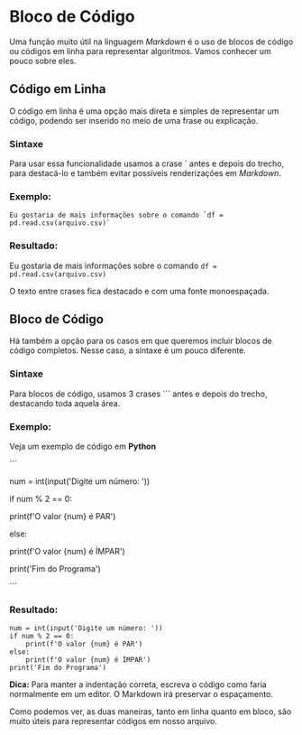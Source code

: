 # **Bloco de Código**
Uma função muito útil na linguagem *Markdown* é o uso de blocos de código ou códigos em linha para representar algoritmos. Vamos conhecer um pouco sobre eles.

## Código em Linha
O código em linha é uma opção mais direta e simples de representar um código, podendo ser inserido no meio de uma frase ou explicação.

### Sintaxe
Para usar essa funcionalidade usamos a crase \` antes e depois do trecho, para destacá-lo e também evitar possíveis renderizações em *Markdown*.

### Exemplo:
```
Eu gostaria de mais informações sobre o comando `df = pd.read.csv(arquivo.csv)`
```
### Resultado:
Eu gostaria de mais informações sobre o comando `df = pd.read.csv(arquivo.csv)`

O texto entre crases fica destacado e com uma fonte monoespaçada.

## Bloco de Código
Há também a opção para os casos em que queremos incluir blocos de código completos. Nesse caso, a sintaxe é um pouco diferente.

### Sintaxe
Para blocos de código, usamos 3 crases ``` antes e depois do trecho, destacando toda aquela área.

### Exemplo:
Veja um exemplo de código em **Python**

\`\`\`

num = int(input('Digite um número: '))

if num % 2 == 0:

   print(f'O valor {num} é PAR')

else:

   print(f'O valor {num} é ÍMPAR')

print('Fim do Programa')


\`\`\`
### Resultado:
```
num = int(input('Digite um número: '))
if num % 2 == 0:
    print(f'O valor {num} é PAR')
else:
    print(f'O valor {num} é ÍMPAR')
print('Fim do Programa')
```
**Dica:** Para manter a indentação correta, escreva o código como faria normalmente em um editor. O Markdown irá preservar o espaçamento.

Como podemos ver, as duas maneiras, tanto em linha quanto em bloco, são muito úteis para representar códigos em nosso arquivo.